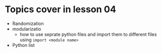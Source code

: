 # Topics cover in lesson 04

- Randomization
- modularizatio
    - how to use seprate python files and import them to different files using `import <module name>`
- Python list
